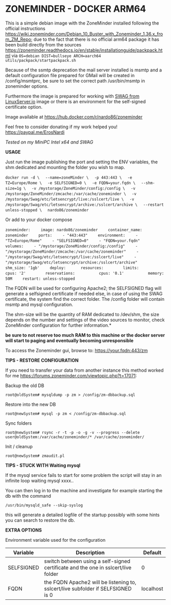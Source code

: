 # ZONEMINDER - DOCKER ARM64

This is a simple debian image with the ZoneMinder installed following the official instructions https://wiki.zoneminder.com/Debian_10_Buster_with_Zoneminder_1.36.x_from_ZM_Repo; due to the fact that there is no official arm64 package it has been build directly from the sources https://zoneminder.readthedocs.io/en/stable/installationguide/packpack.html via `OS=debian DIST=bullseye ARCH=aarch64 utils/packpack/startpackpack.sh`

Because of the ssmtp deprecation the mail server installed is msmtp and a default configuration file prepared for GMail will be created in /config/msmtprc, be sure to set the correct path /usr/bin/msmtp in zoneminder options.

Furthermore the image is prepared for working with [SWAG from LinuxServer.io](https://docs.linuxserver.io/general/swag/) image or there is an environment for the self-signed certificate option.

Image available at https://hub.docker.com/r/nardo86/zoneminder

Feel free to consider donating if my work helped you! https://paypal.me/ErosNardi

_Tested on my MiniPC Intel x64 and SWAG_


**USAGE**

Just run the image publishing the port and setting the ENV variables, the shm dedicated and mounting the folder you wish to map.

`docker run -d \`
`  --name=zoneMinder \`
`  -p 443:443 \`
`  -e TZ=Europe/Rome \`
`  -e SELFSIGNED=0 \`
`  -e FQDN=your.fqdn \`
`  --shm-size=1g \`
`  -v /mystorage/ZoneMinder/config:/config \`
`  -v /mystorage/ZoneMinder/zmcache:/var/cache/zoneminder \`
`  -v /mystorage/Swag/etc/letsencrypt/live:/sslcert/live \`
`  -v /mystorage/Swag/etc/letsencrypt/archive:/sslcert/archive \`
`  --restart unless-stopped \`
`  nardo86/zoneminder`

Or add to your docker compose

`zoneminder:`
`    image: nardo86/zoneminder`
`    container_name: zoneminder`
`    ports:`
`    - "443:443"`
`    environment:`
`    - "TZ=Europe/Rome"`
`    - "SELFSIGNED=0"`
`    - "FQDN=your.fqdn"`
`    volumes:`
`    - "/mystorage/ZoneMinder/config:/config"`
`    - "/mystorage/ZoneMinder/zmcache:/var/cache/zoneminder"`
`    - "/mystorage/Swag/etc/letsencrypt/live:/sslcert/live"`
`    - "/mystorage/Swag/etc/letsencrypt/archive:/sslcert/archive"`
`    shm_size: '1gb'`
`    deploy:`
`      resources:`
`        limits:`
`          cpus: '2'`
`        reservations:`
`          cpus: '0.1'`
`          memory: 50M`
`    restart: unless-stopped`

The FQDN will be used for configuring Apache2; the SELFSIGNED flag will generate a selfsigned certificate if needed else, in case of using the SWAG certificate, the system find the correct folder.
The /config folder will contain msmtp and mysql configuration.

The shm-size will be the quantity of RAM dedicated to /dev/shm, the size depends on the number and settings of the video sources to monitor, check ZoneMinder configuration for further information.*

**be sure to not reserve too much RAM to this machine or the docker server will start to paging and eventually becoming unresponsible**

To access the Zoneminder gui, browse to: https://your.fqdn:443/zm

**TIPS - RESTORE CONFIGURATION**

If you need to transfer your data from another instance this method worked for me https://forums.zoneminder.com/viewtopic.php?t=17071:

Backup the old DB

`root@oldSystem# mysqldump -p zm > /config/zm-dbbackup.sql`

Restore into the new DB

`root@newSystem# mysql -p zm < /config/zm-dbbackup.sql`

Sync folders

`root@newSystem# rsync -r -t -p -o -g -v --progress --delete user@oldSystem:/var/cache/zoneminder/* /var/cache/zoneminder/`

Init / cleanup

`root@newSystem# zmaudit.pl`

**TIPS - STUCK WITH Waiting mysql**

If the mysql service fails to start for some problem the script will stay in an infinite loop waiting mysql xxxx..

You can then log in to the machine and investigate for example starting the db with the command 

`/usr/bin/mysqld_safe --skip-syslog`

this will generate a detailed logfile of the startup possibly with some hints you can search to restore the db.

**EXTRA OPTIONS**

Environment variable used for the configuration

Variable|Description|Default
--------|-----------|-------
SELFSIGNED|switch between using a self-signed certificate and the one in sslcert/live folder|0
FQDN|the FQDN Apache2 will be listening to, sslcert/live subfolder if SELFSIGNED is 0 |localhost
